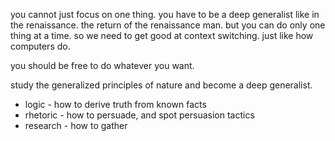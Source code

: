 you cannot just focus on one thing. you have to be a deep generalist like in the renaissance. the return of the renaissance man. but you can do only one thing at a time. so we need to get good at context switching. just like how computers do.

you should be free to do whatever you want.

study the generalized principles of nature and become a deep generalist.

- logic - how to derive truth from known facts
- rhetoric - how to persuade, and spot persuasion tactics
- research - how to gather 
